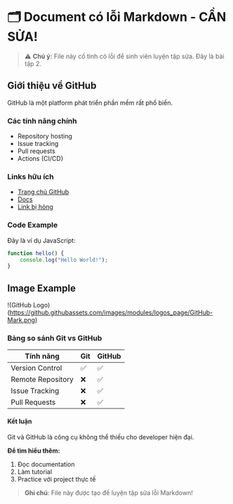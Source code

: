 # 🗂️ Document có lỗi Markdown - CẦN SỬA!

> ⚠️ **Chú ý:** File này cố tình có lỗi để sinh viên luyện tập sửa. Đây là bài tập 2.

## Giới thiệu về GitHub
GitHub là một platform phát triển phần mềm rất phổ biến.

### Các tính năng chính

- Repository hosting
- Issue tracking  
- Pull requests
- Actions (CI/CD)

### Links hữu ích
- [Trang chủ GitHub](https://github.com)
- [Docs](https://docs.github.com) 
- [Link bị hỏng](https://broken-link.com)

### Code Example

Đây là ví dụ JavaScript:

```js
function hello() {
    console.log("Hello World!");
}
```

## Image Example

!(GitHub Logo)(https://github.githubassets.com/images/modules/logos_page/GitHub-Mark.png)

### Bảng so sánh Git vs GitHub

| Tính năng           | Git | GitHub |
|----------------------|-----|--------|
| Version Control      | ✅  | ✅ |
| Remote Repository    | ❌  | ✅ |
| Issue Tracking       | ❌  | ✅ |
| Pull Requests        | ❌  | ✅ |

#### Kết luận

Git và GitHub là công cụ không thể thiếu cho developer hiện đại.

**Để tìm hiểu thêm:**
1. Đọc documentation
2. Làm tutorial
3. Practice với project thực tế

> **Ghi chú**: File này được tạo để luyện tập sửa lỗi Markdown!
